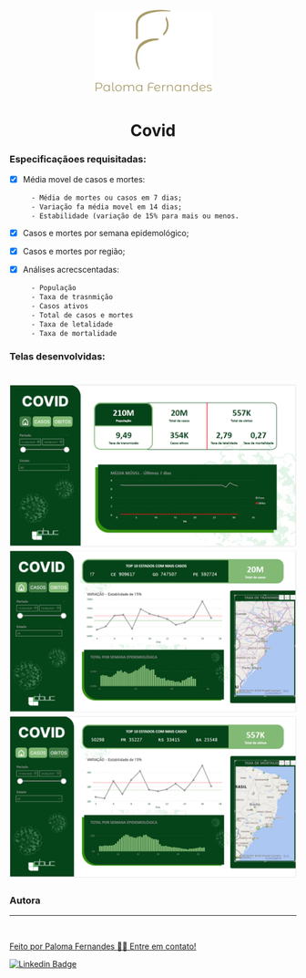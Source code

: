 <h1 align="center">
<img src="https://raw.githubusercontent.com/palomafersants/dataviz/main/imagens/paloma.png"/>
</h1>

<h1 align="center">
  Covid
</h1>


### Especificaçãoes requisitadas:

- [x] Média movel de casos e mortes: 

        - Média de mortes ou casos em 7 dias;
        - Variação fa média movel em 14 dias;
        - Estabilidade (variação de 15% para mais ou menos.
- [x] Casos e mortes por semana epidemológico;
- [x] Casos e mortes por região;
- [x] Análises acrecscentadas:

        - População
        - Taxa de trasnmição
        - Casos ativos
        - Total de casos e mortes
        - Taxa de letalidade
        - Taxa de mortalidade


### Telas desenvolvidas:

<h1 align="center">
<img src="https://raw.githubusercontent.com/palomafersants/dataviz/main/Covid/imagens/Covid3.png"/>
<img src="https://raw.githubusercontent.com/palomafersants/dataviz/main/Covid/imagens/Covid2.png"/>
<img src="https://raw.githubusercontent.com/palomafersants/dataviz/main/Covid/imagens/Covid1.png"/>
</h1>


### Autora
---

<a href="https://www.linkedin.com/in/paloma-fernandes-santos-8a4465117/">
 <img style="border-radius: 50%;" src="https://avatars.githubusercontent.com/u/93602231?s=400&u=08d8ca7099ab19dbc452308e813e7a8957898ad1&v=4" width="100px;" alt=""/>
 <br />

Feito por Paloma Fernandes 👋🏽 Entre em contato!
  
  
[![Linkedin Badge](https://img.shields.io/badge/-Paloma-blue?style=flat-square&logo=Linkedin&logoColor=white&link=https://www.linkedin.com/in/paloma-fernandes-santos-8a4465117/)](https://www.linkedin.com/in/paloma-fernandes-santos-8a4465117/)   
